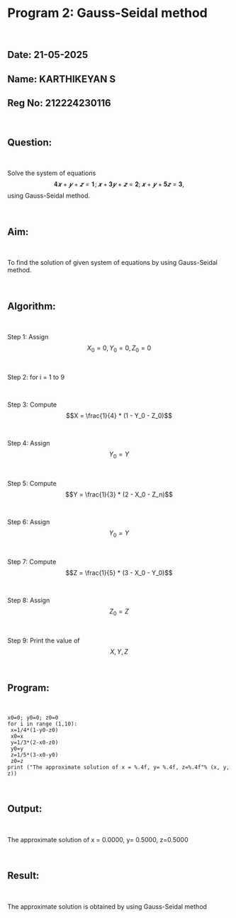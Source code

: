 # Program 2: Gauss-Seidal method

<br>

## Date: 21-05-2025
## Name: KARTHIKEYAN S
## Reg No: 212224230116

<br>

## Question:

<br>

 Solve the system of equations $$𝟒𝒙 + 𝒚 + 𝒛 = 𝟏; 𝒙 + 𝟑𝒚 + 𝒛 = 𝟐; 𝒙 + 𝒚 + 𝟓𝒛 = 𝟑,$$ using Gauss-Seidal method.

<br>

## Aim:

<br>

 To find the solution of given system of equations by using Gauss-Seidal method.

<br>

## Algorithm:

<br>

  Step 1: Assign $$X_0 = 0, Y_0 = 0, Z_0 = 0$$

<br>

  Step 2: for i = 1 to 9

<br>

  Step 3: Compute $$X = \frac{1}{4} * (1 - Y_0 - Z_0)$$

<br>

  Step 4: Assign $$Y_0 = Y$$

<br>

  Step 5: Compute $$Y = \frac{1}{3} * (2 - X_0 - Z_n)$$

<br>

  Step 6: Assign $$Y_0 = Y$$

<br>

  Step 7: Compute $$Z = \frac{1}{5} * (3 - X_0 - Y_0)$$

<br>

  Step 8: Assign $$Z_0 = Z$$

<br>

  Step 9: Print the value of $$X,Y,Z$$

<br>

## Program:

<br>

```
x0=0; y0=0; z0=0
for i in range (1,10):
 x=1/4*(1-y0-z0)
 x0=x
 y=1/3*(2-x0-z0)
 y0=y
 z=1/5*(3-x0-y0)
 z0=z
print ("The approximate solution of x = %.4f, y= %.4f, z=%.4f"% (x, y,
z))
```

<br>

## Output:

<br>

The approximate solution of x = 0.0000, y= 0.5000, z=0.5000

<br>

## Result:

<br>

The approximate solution is obtained by using Gauss-Seidal method
